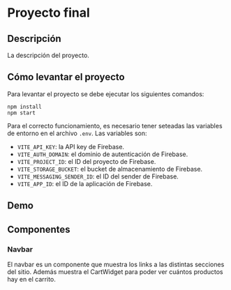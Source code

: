 # Proyecto final

## Descripción

La descripción del proyecto.

## Cómo levantar el proyecto

Para levantar el proyecto se debe ejecutar los siguientes comandos:

```
npm install
npm start
```

Para el correcto funcionamiento, es necesario tener seteadas las variables de entorno en el archivo `.env`. Las variables son:

- `VITE_API_KEY`: la API key de Firebase.
- `VITE_AUTH_DOMAIN`: el dominio de autenticación de Firebase.
- `VITE_PROJECT_ID`: el ID del proyecto de Firebase.
- `VITE_STORAGE_BUCKET`: el bucket de almacenamiento de Firebase.
- `VITE_MESSAGING_SENDER_ID`: el ID del sender de Firebase.
- `VITE_APP_ID`: el ID de la aplicación de Firebase.

## Demo

## Componentes

### Navbar

El navbar es un componente que muestra los links a las distintas secciones del sitio. Además muestra el CartWidget para poder ver cuántos productos hay en el carrito.
